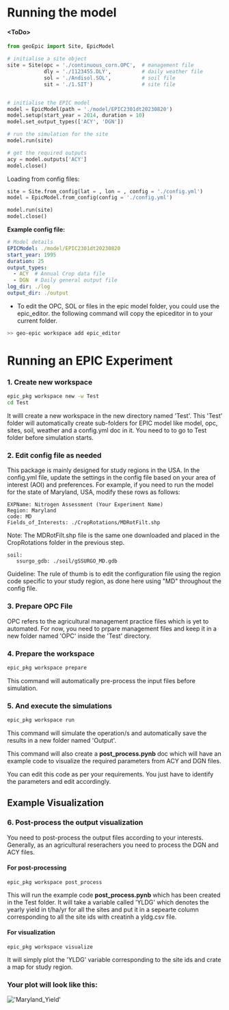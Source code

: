 # Running the model
#### <ToDo\>

```python
from geoEpic import Site, EpicModel

# initialise a site object
site = Site(opc = './continuous_corn.OPC',  # management file
            dly = './1123455.DLY',          # daily weather file 
            sol = './Andisol.SOL',          # soil file
            sit = './1.SIT')                # site file


# initialise the EPIC model
model = EpicModel(path = './model/EPIC2301dt20230820')
model.setup(start_year = 2014, duration = 10)
model.set_output_types(['ACY', 'DGN'])

# run the simulation for the site
model.run(site)

# get the required outputs
acy = model.outputs['ACY']
model.close()
```


Loading from config files:
```python
site = Site.from_config(lat = , lon = , config = './config.yml')
model = EpicModel.from_config(config = './config.yml')

model.run(site)
model.close()
```

**Example config file:**
```yml
# Model details
EPICModel: ./model/EPIC2301dt20230820
start_year: 1995
duration: 25
output_types:
  - ACY  # Annual Crop data file
  - DGN  # Daily general output file
log_dir: ./log
output_dir: ./output

```

- To edit the OPC, SOL or files in the epic model folder, you could use the epic_editor. the following command will copy the epiceditor in to your current folder.

```bash
>> geo-epic workspace add epic_editor
```

# Running an EPIC Experiment

### 1. Create new workspace
```bash
epic_pkg workspace new -w Test
cd Test
```
It willl create a new workspace in the new directory named 'Test'. This 'Test' folder will automatically create sub-folders for EPIC model like model, opc, sites, soil, weather and a config.yml doc in it. You need to to go to Test folder before simulation starts.

### 2. Edit config file as needed
This package is mainly designed for study regions in the USA. In the config.yml file, update the settings in the config file based on your area of interest (AOI) and preferences. For example, if you need to run the model for the state of Maryland, USA, modify these rows as follows:

```
EXPName: Nitrogen Assessment (Your Experiment Name) 
Region: Maryland 
code: MD 
Fields_of_Interests: ./CropRotations/MDRotFilt.shp
```

Note: The MDRotFilt.shp file is the same one downloaded and placed in the CropRotations folder in the previous step.
```
soil: 
   ssurgo_gdb: ./soil/gSSURGO_MD.gdb
```
Guideline: The rule of thumb is to edit the configuration file using the region code specific to your study region, as done here using "MD" throughout the config file.



### 3. Prepare OPC File
OPC refers to the agricultural management practice files which is yet to automated. For now, you need to prpare management files and keep it in a new folder named 'OPC' inside the 'Test' directory.

### 4. Prepare the workspace
```bash
epic_pkg workspace prepare
```
This command will automatically pre-process the input files before simulation.


### 5. And execute the simulations
```bash
epic_pkg workspace run
```
This command will simulate the operation/s and automatically save the results in a new folder named 'Output'. 

This command will also create a **post_process.pynb** doc which will have an example code to visualize the required parameters from ACY and DGN files. 

You can edit this code as per your requirements. You just have to identify the parameters and edit accordingly.

## Example Visualization

### 6. Post-process the output visualization
You need to post-process the output files according to your interests. Generally, as an agricultural reserachers you need to process the DGN and ACY files.

#### For post-processing
```
epic_pkg workspace post_process
```
This will run the example code **post_process.pynb** which has been created in the Test folder. It will take a variable called 'YLDG' which denotes the yearly yield in t/ha/yr for all the sites and put it in a sepearte column corresponding to all the site ids with creatinh a yldg.csv file.


#### For visualization
```
epic_pkg workspace visualize
```
It will simply plot the 'YLDG' variable corresponding to the site ids and crate a map for study region. 

### Your plot will look like this:
!['Maryland_Yield'](./Yield_MD.png)